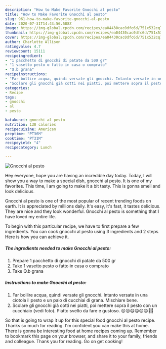 ```yaml
---
description: "How to Make Favorite Gnocchi al pesto"
title: "How to Make Favorite Gnocchi al pesto"
slug: 961-how-to-make-favorite-gnocchi-al-pesto
date: 2020-07-31T14:43:56.508Z
image: https://img-global.cpcdn.com/recipes/ea04430cac0dfc6d/751x532cq70/gnocchi-al-pesto-recipe-main-photo.jpg
thumbnail: https://img-global.cpcdn.com/recipes/ea04430cac0dfc6d/751x532cq70/gnocchi-al-pesto-recipe-main-photo.jpg
cover: https://img-global.cpcdn.com/recipes/ea04430cac0dfc6d/751x532cq70/gnocchi-al-pesto-recipe-main-photo.jpg
author: Charlotte Allison
ratingvalue: 4.7
reviewcount: 15111
recipeingredient:
- "1 pacchetto di gnocchi di patate da 500 gr"
- "1 vasetto pesto o fatto in casa o comprato"
- "Q.b grana"
recipeinstructions:
- "Far bollire acqua, quindi versate gli gnocchi. Intanto versate in una ciotola il pesto e un paio di cucchiai di grana. Mischiare bene."
- "Scolare gli gnocchi già cotti nei piatti, poi mettere sopra il pesto con un cucchiaio (vedi foto). Piatto svelto da fare e gustoso. 😍😍😋😋😊😊🥰🥰"
categories:
- Recipe
tags:
- gnocchi
- al
- pesto

katakunci: gnocchi al pesto 
nutrition: 138 calories
recipecuisine: American
preptime: "PT36M"
cooktime: "PT31M"
recipeyield: "4"
recipecategory: Lunch

---
```



![Gnocchi al pesto](https://img-global.cpcdn.com/recipes/ea04430cac0dfc6d/751x532cq70/gnocchi-al-pesto-recipe-main-photo.jpg)

Hey everyone, hope you are having an incredible day today. Today, I will show you a way to make a special dish, gnocchi al pesto. It is one of my favorites. This time, I am going to make it a bit tasty. This is gonna smell and look delicious.



Gnocchi al pesto is one of the most popular of recent trending foods on earth. It is appreciated by millions daily. It's easy, it's fast, it tastes delicious. They are nice and they look wonderful. Gnocchi al pesto is something that I have loved my entire life.


To begin with this particular recipe, we have to first prepare a few ingredients. You can cook gnocchi al pesto using 3 ingredients and 2 steps. Here is how you can achieve it.

<!--inarticleads1-->

##### The ingredients needed to make Gnocchi al pesto:

1. Prepare 1 pacchetto di gnocchi di patate da 500 gr
1. Take 1 vasetto pesto o fatto in casa o comprato
1. Take Q.b grana




<!--inarticleads2-->

##### Instructions to make Gnocchi al pesto:

1. Far bollire acqua, quindi versate gli gnocchi. Intanto versate in una ciotola il pesto e un paio di cucchiai di grana. Mischiare bene.
1. Scolare gli gnocchi già cotti nei piatti, poi mettere sopra il pesto con un cucchiaio (vedi foto). Piatto svelto da fare e gustoso. 😍😍😋😋😊😊🥰🥰




So that is going to wrap it up for this special food gnocchi al pesto recipe. Thanks so much for reading. I'm confident you can make this at home. There is gonna be interesting food at home recipes coming up. Remember to bookmark this page on your browser, and share it to your family, friends and colleague. Thank you for reading. Go on get cooking!
